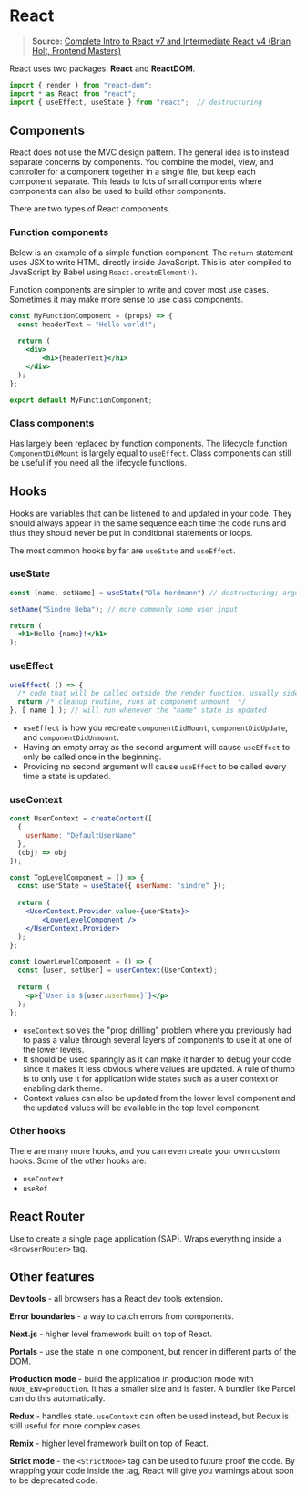 # React

>  **Source:**
> [Complete Intro to React v7 and Intermediate React v4 (Brian Holt, Frontend Masters)](https://btholt.github.io/complete-intro-to-react-v7)

React uses two packages: **React** and **ReactDOM**.

```jsx
import { render } from "react-dom";
import * as React from "react";
import { useEffect, useState } from "react";  // destructuring
```

## Components

React does not use the MVC design pattern. The general idea is to instead separate concerns by components. You combine the model, view, and controller for a component together in a single file, but keep each component separate. This leads to lots of small components where components can also be used to build other components.

There are two types of React components.

### Function components

Below is an example of a simple function component. The `return` statement uses JSX to write HTML directly inside JavaScript. This is later compiled to JavaScript by Babel using `React.createElement()`.

Function components are simpler to write and cover most use cases. Sometimes it may make more sense to use class components.

```jsx
const MyFunctionComponent = (props) => {
  const headerText = "Hello world!";
  
  return (
    <div>
    	<h1>{headerText}</h1>
    </div>
  );
};

export default MyFunctionComponent;
```

### Class components

Has largely been replaced by function components. The lifecycle function `ComponentDidMount` is largely equal to `useEffect`. Class components can still be useful if you need all the lifecycle functions.

## Hooks

Hooks are variables that can be listened to and updated in your code. They should always appear in the same sequence each time the code runs and thus they should never be put in conditional statements or loops.

The most common hooks by far are `useState` and `useEffect`.

### useState

```jsx
const [name, setName] = useState("Ola Nordmann") // destructuring; argument is default value

setName("Sindre Beba"); // more commonly some user input

return (
  <h1>Hello {name}!</h1>
);
```

### useEffect

```jsx
useEffect( () => {
  /* code that will be called outside the render function, usually side-effect type actions */
  return /* cleanup routine, runs at component unmount  */
}, [ name ] ); // will run whenever the "name" state is updated
```

- `useEffect` is how you recreate `componentDidMount`, `componentDidUpdate`, and `componentDidUnmount`.
- Having an empty array as the second argument will cause `useEffect` to only be called once in the beginning.
- Providing no second argument will cause `useEffect` to be called every time a state is updated.

### useContext

```jsx
const UserContext = createContext([
  {
    userName: "DefaultUserName"
  },
  (obj) => obj
]);

const TopLevelComponent = () => {
  const userState = useState({ userName: "sindre" });
  
  return (
    <UserContext.Provider value={userState}>
    	<LowerLevelComponent />
    </UserContext.Provider>
  );
};

const LowerLevelComponent = () => {
  const [user, setUser] = userContext(UserContext);
  
  return (
    <p>{`User is ${user.userName}`}</p>
  );
};
```

- `useContext` solves the "prop drilling" problem where you previously had to pass a value through several layers of components to use it at one of the lower levels.
- It should be used sparingly as it can make it harder to debug your code since it makes it less obvious where values are updated. A rule of thumb is to only use it for application wide states such as a user context or enabling dark theme.
- Context values can also be updated from the lower level component and the updated values will be available in the top level component.

### Other hooks

There are many more hooks, and you can even create your own custom hooks. Some of the other hooks are:

- `useContext`
- `useRef`

## React Router

Use to create a single page application (SAP). Wraps everything inside a `<BrowserRouter>` tag.

## Other features

**Dev tools** - all browsers has a React dev tools extension.

**Error boundaries** - a way to catch errors from components.

**Next.js** - higher level framework built on top of React.

**Portals** - use the state in one component, but render in different parts of the DOM.

**Production mode** - build the application in production mode with `NODE_ENV=production`. It has a  smaller size and is faster. A bundler like Parcel can do this automatically.

**Redux** - handles state. `useContext` can often be used instead, but Redux is still useful for more complex cases.

**Remix** - higher level framework built on top of React.

**Strict mode** - the `<StrictMode>` tag can be used to future proof the code. By wrapping your code inside the tag, React will give you warnings about soon to be deprecated code.